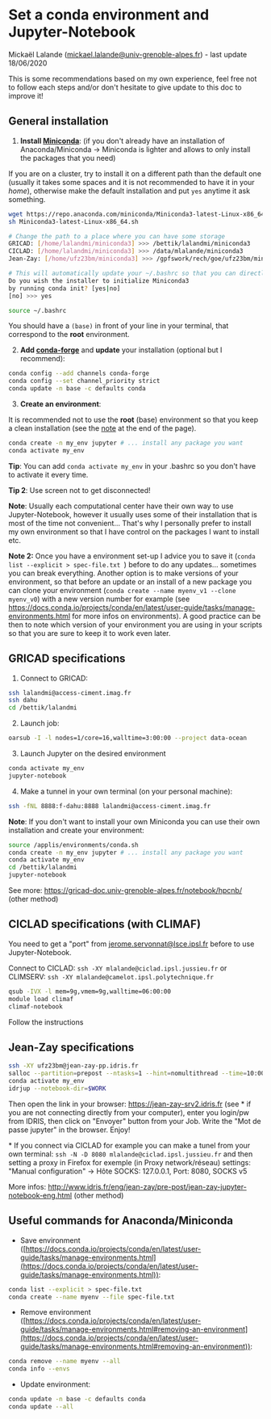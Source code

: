 # Set a conda environment and Jupyter-Notebook

Mickaël Lalande (mickael.lalande@univ-grenoble-alpes.fr) - last update 18/06/2020

This is some recommendations based on my own experience, feel free not to follow each steps and/or don't hesitate to give update to this doc to improve it!

## General installation

1. **Install [Miniconda](https://docs.conda.io/en/latest/miniconda.html)**:
   (if you don't already have an installation of Anaconda/Miniconda -> Miniconda is lighter and allows to only install the packages that you need)

If you are on a cluster, try to install it on a different path than the default one (usually it takes some spaces and it is not recommended to have it in your *home*), otherwise make the default installation and put `yes` anytime it ask something.
```bash
wget https://repo.anaconda.com/miniconda/Miniconda3-latest-Linux-x86_64.sh 
sh Miniconda3-latest-Linux-x86_64.sh 

# Change the path to a place where you can have some storage
GRICAD: [/home/lalandmi/miniconda3] >>> /bettik/lalandmi/miniconda3
CICLAD: [/home/lalandmi/miniconda3] >>> /data/mlalande/miniconda3
Jean-Zay: [/home/ufz23bm/miniconda3] >>> /gpfswork/rech/goe/ufz23bm/miniconda3

# This will automatically update your ~/.bashrc so that you can directly have conda in your path
Do you wish the installer to initialize Miniconda3
by running conda init? [yes|no]
[no] >>> yes

source ~/.bashrc  
```
You should have a `(base)` in front of your line in your terminal, that correspond to the **root** environment.

2.  **Add [conda-forge](https://conda-forge.org/docs/user/introduction.html)** and **update** your installation (optional but I recommend):  
```bash
conda config --add channels conda-forge  
conda config --set channel_priority strict  
conda update -n base -c defaults conda  
```
  3. **Create an environment**:

It is recommended not to use the **root** (base) environment so that you keep a clean installation (see the [note](https://conda-forge.org/docs/user/introduction.html) at the end of the page). 

```bash
conda create -n my_env jupyter # ... install any package you want
conda activate my_env
```
**Tip**: You can add `conda activate my_env` in your .bashrc so you don't have to activate it every time.

**Tip 2**: Use screen not to get disconnected!

**Note**: Usually each computational center have their own way to use Jupyter-Notebook, however it usually uses some of their installation that is most of the time not convenient... That's why I personally prefer to install my own environment so that I have control on the packages I want to install etc.

**Note 2:** Once you have a environment set-up I advice you to save it (`conda list --explicit > spec-file.txt `) before to do any updates... sometimes you can break everything. Another option is to make versions of your environment, so that before an update or an install of a new package you can clone your environment (`conda create --name myenv_v1 --clone myenv_v0`) with a new version number for example (see https://docs.conda.io/projects/conda/en/latest/user-guide/tasks/manage-environments.html for more infos on environments). A good practice can be then to note which version of your environment you are using in your scripts so that you are sure to keep it to work even later.

## GRICAD specifications

1. Connect to GRICAD:

```bash
ssh lalandmi@access-ciment.imag.fr
ssh dahu
cd /bettik/lalandmi
```

2. Launch job:

```bash
oarsub -I -l nodes=1/core=16,walltime=3:00:00 --project data-ocean
```

3. Launch Jupyter on the desired environment

```bash
conda activate my_env
jupyter-notebook
```

4. Make a tunnel in your own terminal (on your personal machine):

```bash
ssh -fNL 8888:f-dahu:8888 lalandmi@access-ciment.imag.fr
```



**Note**: If you don't want to install your own Miniconda you can use their own installation and create your environment:

```bash
source /applis/environments/conda.sh
conda create -n my_env jupyter # ... install any package you want
conda activate my_env
cd /bettik/lalandmi
jupyter-notebook
```



See more: https://gricad-doc.univ-grenoble-alpes.fr/notebook/hpcnb/ (other method)



## CICLAD specifications (with CLIMAF)

You need to get a "port" from jerome.servonnat@lsce.ipsl.fr before to use Jupyter-Notebook.

Connect to CICLAD: `ssh -XY mlalande@ciclad.ipsl.jussieu.fr` or CLIMSERV: `ssh -XY mlalande@camelot.ipsl.polytechnique.fr`

```bash
qsub -IVX -l mem=9g,vmem=9g,walltime=06:00:00
module load climaf
climaf-notebook
```

Follow the instructions



## Jean-Zay specifications

```bash
ssh -XY ufz23bm@jean-zay-pp.idris.fr
salloc --partition=prepost --ntasks=1 --hint=nomultithread --time=10:00:00 -A goe@cpu srun --pty bash
conda activate my_env
idrjup --notebook-dir=$WORK
```

Then open the link in your browser: https://jean-zay-srv2.idris.fr (see * if you are not connecting directly from your computer), enter you login/pw from IDRIS, then click on "Envoyer" button from your Job. Write the "Mot de passe jupyter" in the browser. Enjoy!

\* If you connect via CICLAD for example you can make a tunel from your own terminal: `ssh -N -D 8080 mlalande@ciclad.ipsl.jussieu.fr` and then setting a proxy in Firefox for exemple (in Proxy network/réseau) settings:  "Manual configuration" -> Hôte SOCKS: 127.0.0.1, Port: 8080, SOCKS v5

More infos: http://www.idris.fr/eng/jean-zay/pre-post/jean-zay-jupyter-notebook-eng.html (other method)



## **Useful commands** for Anaconda/Miniconda

* Save environment ([https://docs.conda.io/projects/conda/en/latest/user-guide/tasks/manage-environments.html](https://docs.conda.io/projects/conda/en/latest/user-guide/tasks/manage-environments.html)): 
```bash 
conda list --explicit > spec-file.txt  
conda create --name myenv --file spec-file.txt  
```

* Remove environment ([https://docs.conda.io/projects/conda/en/latest/user-guide/tasks/manage-environments.html#removing-an-environment](https://docs.conda.io/projects/conda/en/latest/user-guide/tasks/manage-environments.html#removing-an-environment)):  
```bash 
conda remove --name myenv --all  
conda info --envs 
```

* Update environment:
```bash
conda update -n base -c defaults conda
conda update --all
```

